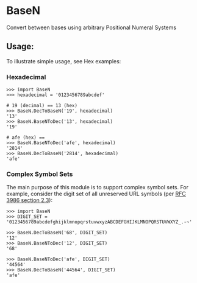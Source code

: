 # BaseN
Convert between bases using arbitrary Positional Numeral Systems

## Usage:
To illustrate simple usage, see Hex examples:

### Hexadecimal
```
>>> import BaseN
>>> hexadecimal = '0123456789abcdef'

# 19 (decimal) == 13 (hex)
>>> BaseN.DecToBaseN('19', hexadecimal)
'13'
>>> BaseN.BaseNToDec('13', hexadecimal)
'19'

# afe (hex) == 
>>> BaseN.BaseNToDec('afe', hexadecimal)
'2814'
>>> BaseN.DecToBaseN('2814', hexadecimal)
'afe'

```

### Complex Symbol Sets
The main purpose of this module is to support complex symbol sets. For example, consider the digit set of all unreserved URL symbols (per [RFC 3986 section 2.3](https://tools.ietf.org/html/rfc3986#section-2.3)):

```
>>> import BaseN
>>> DIGIT_SET = '0123456789abcdefghijklmnopqrstuvwxyzABCDEFGHIJKLMNOPQRSTUVWXYZ_.-~'

>>> BaseN.DecToBaseN('68', DIGIT_SET)
'12'
>>> BaseN.BaseNToDec('12', DIGIT_SET)
'68'

>>> BaseN.BaseNToDec('afe', DIGIT_SET)
'44564'
>>> BaseN.DecToBaseN('44564', DIGIT_SET)
'afe'

```
